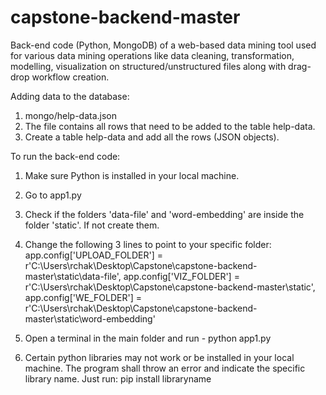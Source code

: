 # capstone-backend-master
Back-end code (Python, MongoDB) of a web-based data mining tool used for various data mining operations like data cleaning, transformation, modelling, visualization on structured/unstructured files along with drag-drop workflow creation.

Adding data to the database:
1) mongo/help-data.json
2) The file contains all rows that need to be added to the table help-data.
3) Create a table help-data and add all the rows (JSON objects).

To run the back-end code:
1) Make sure Python is installed in your local machine.

2) Go to app1.py

3) Check if the folders 'data-file' and 'word-embedding' are inside the folder 'static'. If not create them.

4) Change the following 3 lines to point to your specific folder: 
app.config['UPLOAD_FOLDER'] = r'C:\Users\rchak\Desktop\Capstone\capstone-backend-master\static\data-file',
app.config['VIZ_FOLDER'] = r'C:\Users\rchak\Desktop\Capstone\capstone-backend-master\static',
app.config['WE_FOLDER'] = r'C:\Users\rchak\Desktop\Capstone\capstone-backend-master\static\word-embedding'

5) Open a terminal in the main folder and run - python app1.py

6) Certain python libraries may not work or be installed in your local machine. The program shall throw an error and indicate the specific library name. Just run:
pip install libraryname
